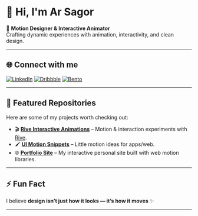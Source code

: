 # 👋 Hi, I'm Ar Sagor  

🎨 **Motion Designer & Interactive Animator**  
Crafting dynamic experiences with animation, interactivity, and clean design.  

---

## 🌐 Connect with me  
[![LinkedIn](https://img.shields.io/badge/LinkedIn-0A66C2?style=for-the-badge&logo=linkedin&logoColor=white)](https://www.linkedin.com/in/sm-arsagor/)  [![Dribbble](https://img.shields.io/badge/Dribbble-EA4C89?style=for-the-badge&logo=dribbble&logoColor=white)]([Your_Dribbble_Link](https://dribbble.com/ar-sagor))  [![Bento](https://img.shields.io/badge/Bento.me-000000?style=for-the-badge&logo=linktree&logoColor=white)]([Your_Bento_Link](https://bento.me/ar-sagor))  

---

## 📂 Featured Repositories  
Here are some of my projects worth checking out:  

- 🎬 [**Rive Interactive Animations**](#) – Motion & interaction experiments with [Rive](https://rive.app).  
- 🖌️ [**UI Motion Snippets**](#) – Little motion ideas for apps/web.  
- 🌐 [**Portfolio Site**](#) – My interactive personal site built with web motion libraries.  

---

## ⚡ Fun Fact  
I believe **design isn’t just how it looks — it’s how it moves** ✨  

---


<!--
**Ar-Sagor/Ar-Sagor** is a ✨ _special_ ✨ repository because its `README.md` (this file) appears on your GitHub profile.

Here are some ideas to get you started:

- 🔭 I’m currently working on ...
- 🌱 I’m currently learning ...
- 👯 I’m looking to collaborate on ...
- 🤔 I’m looking for help with ...
- 💬 Ask me about ...
- 📫 How to reach me: ...
- 😄 Pronouns: ...
- ⚡ Fun fact: ...
-->
